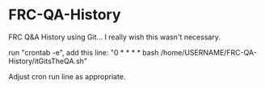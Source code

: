 # FRC-QA-History
FRC Q&amp;A History using Git... I really wish this wasn't necessary.

run "crontab -e", add this line: "0 * * * * bash /home/USERNAME/FRC-QA-History/itGitsTheQA.sh"

Adjust cron run line as appropriate.
